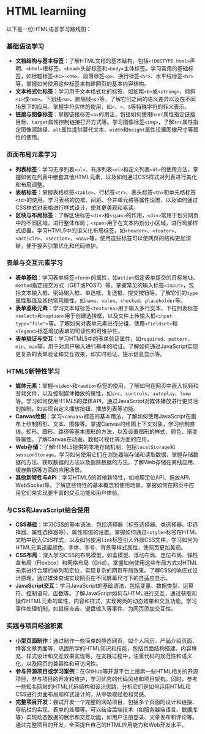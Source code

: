 # HTML learniing
以下是一份HTML语言学习路线图：

### 基础语法学习
- **文档结构与基本标签**：了解HTML文档的基本结构，包括`<!DOCTYPE html>`声明、`<html>`根标签、`<head>`头部标签和`<body>`主体标签。学习常用的基础标签，如标题标签`<h1>-<h6>`、段落标签`<p>`、换行标签`<br>`、水平线标签`<hr>`等，掌握如何使用这些标签来构建网页的基本内容结构。
- **文本格式化标签**：学习用于文本格式化的标签，如加粗`<b>`或`<strong>`、倾斜`<i>`或`<em>`、下划线`<u>`、删除线`<s>`等，了解它们之间的语义差异以及在不同场景下的应用。掌握字符实体的使用，如`<`、`>`、`&`等特殊字符的转义表示。
- **链接与图像标签**：掌握链接标签`<a>`的用法，包括如何使用`href`属性指定链接目标、`target`属性控制链接打开方式等。学习图像标签`<img>`，了解`src`属性指定图像源路径、`alt`属性提供替代文本、`width`和`height`属性设置图像尺寸等属性的使用。

### 页面布局元素学习
- **列表标签**：学习无序列表`<ul>`、有序列表`<ol>`和定义列表`<dl>`的使用方法，掌握如何在列表中嵌套其他HTML元素，以及如何通过CSS样式对列表进行美化和布局调整。
- **表格标签**：掌握表格标签`<table>`、行标签`<tr>`、表头标签`<th>`和单元格标签`<td>`的使用，学习表格的边框、间距、合并单元格等属性设置，以及如何通过CSS样式对表格进行样式设计，使其更美观和易读。
- **区块与布局标签**：了解区块标签`<div>`和`<span>`的作用，`<div>`常用于划分网页中的不同区域，进行整体布局；`<span>`用于在文本内划分小区域，进行局部样式设置。学习HTML5中的语义化布局标签，如`<header>`、`<footer>`、`<article>`、`<section>`、`<nav>`等，使用这些标签可以使网页的结构更加清晰，便于搜索引擎优化和代码维护。

### 表单与交互元素学习
- **表单基础**：学习表单标签`<form>`的属性，如`action`指定表单提交的目标地址、`method`指定提交方式（GET或POST）等。掌握常见的输入标签`<input>`，包括文本输入框、密码输入框、单选框、复选框、提交按钮等，了解它们的`type`属性取值及其他常用属性，如`name`、`value`、`checked`、`placeholder`等。
- **表单高级元素**：学习文本域标签`<textarea>`用于输入多行文本，下拉列表标签`<select>`和`<option>`用于创建选择框，以及文件上传输入框`<input type="file">`等。了解如何对表单元素进行分组，使用`<fieldset>`和`<legend>`标签增加表单的可读性和可维护性。
- **表单验证与交互**：学习HTML5中的表单验证属性，如`required`、`pattern`、`min`、`max`等，用于对用户输入进行基本的验证。了解如何通过JavaScript实现更复杂的表单验证和交互效果，如实时验证、提示信息显示等。

### HTML5新特性学习
- **媒体元素**：掌握`<video>`和`<audio>`标签的使用，了解如何在网页中嵌入视频和音频文件，以及控制媒体播放的属性，如`src`、`controls`、`autoplay`、`loop`等。学习如何使用HTML5的媒体API，通过JavaScript对媒体播放进行更灵活的控制，如实现自定义播放按钮、播放列表等功能。
- **Canvas绘图**：学习`<canvas>`标签的基本用法，了解如何使用JavaScript在画布上绘制图形、文本、图像等。掌握Canvas的绘图上下文对象，学习绘制直线、矩形、圆形、路径等基本图形的方法，以及设置图形的样式、颜色、渐变等属性。了解Canvas在动画、数据可视化等方面的应用。
- **Web存储**：了解HTML5提供的本地存储机制，包括`localStorage`和`sessionStorage`。学习如何使用它们在浏览器端存储和读取数据，掌握存储数据的方法、获取数据的方法以及删除数据的方法。了解Web存储在离线应用、缓存数据等方面的应用场景。
- **其他新特性与API**：学习HTML5的其他新特性，如地理定位API、拖放API、WebSocket等。了解这些特性的基本概念和使用场景，掌握如何在网页中应用它们来实现更丰富的交互功能和用户体验。

### 与CSS和JavaScript结合使用
- **CSS基础**：学习CSS的基本语法，包括选择器（标签选择器、类选择器、ID选择器、属性选择器等）、属性和值的设置。掌握如何通过`<style>`标签在HTML文档中嵌入CSS样式，以及如何使用`link`标签引入外部CSS文件。学习如何为HTML元素设置颜色、字体、字号、背景等样式属性，使网页更加美观。
- **CSS布局**：深入学习CSS的布局模型，如盒模型、浮动布局、定位布局、弹性盒布局（Flexbox）和网格布局（Grid）。掌握如何使用这些布局方式对HTML元素进行合理的排列和定位，实现复杂的网页布局效果。了解CSS的响应式设计原理，通过媒体查询实现网页在不同屏幕尺寸下的自适应显示。
- **JavaScript交互**：学习JavaScript的基础语法，包括变量、数据类型、运算符、控制语句、函数等。了解JavaScript如何与HTML进行交互，通过获取和操作HTML元素的属性、内容和样式，实现网页的动态效果和交互功能。学习事件处理机制，如鼠标点击、键盘输入等事件，为网页添加交互性。

### 实践与项目经验积累
- **小型页面制作**：通过制作一些简单的静态网页，如个人简历、产品介绍页面、博客文章页面等，巩固所学的HTML知识和技能，包括页面结构搭建、内容填充、样式设计和交互效果实现等。在实践过程中，注重代码的规范性和语义化，以及网页的兼容性和可访问性。
- **参与开源项目或学习案例**：在GitHub等开源平台上搜索一些HTML相关的开源项目，参与项目的开发和维护，学习优秀的代码风格和项目架构。同时，参考一些知名网站的HTML代码结构和设计思路，分析它们是如何运用HTML和CSS进行页面布局和样式设计的，从中吸取经验和灵感。
- **完整项目开发**：尝试开发一个完整的网站项目，包括多个页面的设计和链接、导航栏的实现、表单的处理等。可以结合后端技术（如服务器端语言、数据库等）实现动态数据的展示和交互功能，如用户注册登录、文章发布和评论等。通过完整项目的开发，全面提升自己的HTML应用能力和Web开发水平。
